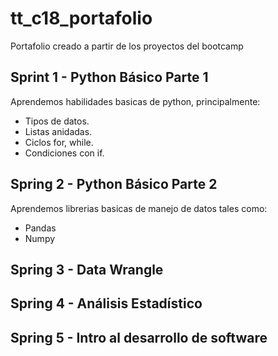 # tt_c18_portafolio
Portafolio creado a partir de los proyectos del bootcamp

## Sprint 1 - Python Básico Parte 1
Aprendemos habilidades basicas de python, principalmente:

- Tipos de datos.
- Listas anidadas.
- Ciclos for, while.
- Condiciones con if.

## Spring 2  - Python Básico Parte 2

Aprendemos librerias basicas de manejo de datos tales como:

- Pandas
- Numpy

## Spring 3 - Data Wrangle

## Spring 4 - Análisis Estadístico

## Spring 5 - Intro al desarrollo de software
